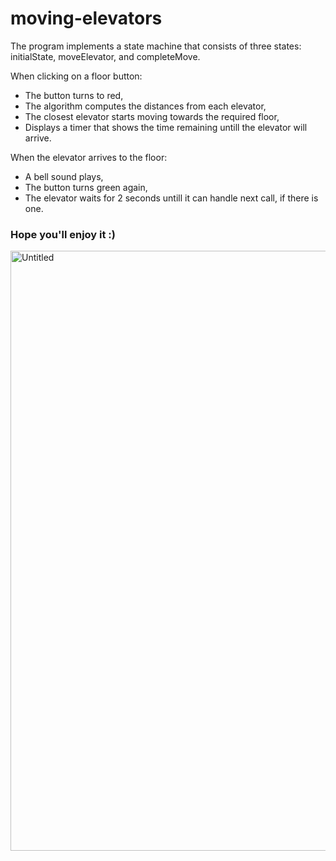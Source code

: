 # moving-elevators

The program implements a state machine that consists of three states: initialState, moveElevator, and completeMove.

When clicking on a floor button:
* The button turns to red,
* The algorithm computes the distances from each elevator,
* The closest elevator starts moving towards the required floor,
* Displays a timer that shows the time remaining untill the elevator will arrive.

When the elevator arrives to the floor:
* A bell sound plays,
* The button turns green again,
* The elevator waits for 2 seconds untill it can handle next call, if there is one.



### Hope you'll enjoy it :)



<img width="960" alt="Untitled" src="https://user-images.githubusercontent.com/49098945/113615476-97a0fd80-965c-11eb-8a49-32d25c842376.png">
